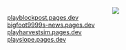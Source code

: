 
<div align="center"> <img src="https://yt3.googleusercontent.com/Uf0g0EsJvp51kI-JUVUmZY-il067lEoivbh0Byro15yc7CHJRZZ0MgRyPAUReqo2IuIS2W0Pu-A=w1707-fcrop64=1,00005a57ffffa5a8-k-c0xffffffff-no-nd-rj"> </div>

<div align="left">
<a href="https://playblockpost.pages.dev">playblockpost.pages.dev</a></h2><br/>
<a href="https://bigfoot9999s-news.pages.dev/">bigfoot9999s-news.pages.dev</a></h2><br/>
<a href="https://playharvestsim.pages.dev/">playharvestsim.pages.dev</a></h2><br/>
<a href="https://playslope.pages.dev/">playslope.pages.dev</a></h2><br/>

